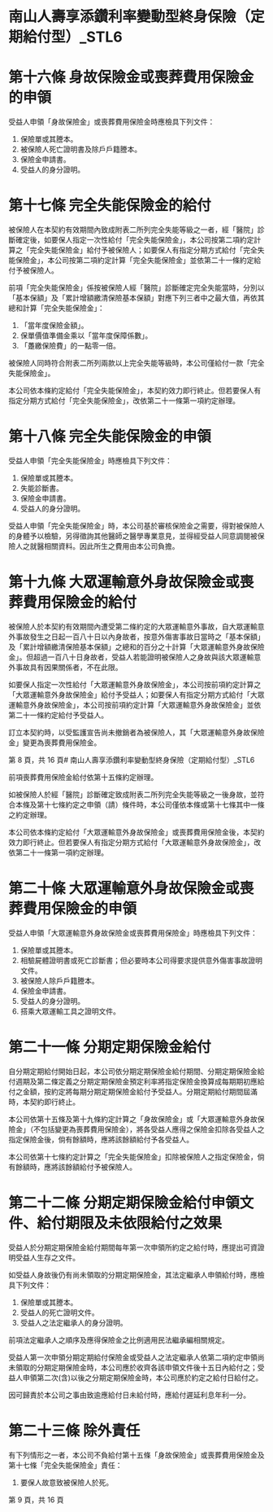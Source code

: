 # 南山人壽享添鑽利率變動型終身保險（定期給付型）_STL6

# 第十六條  身故保險金或喪葬費用保險金的申領

受益人申領「身故保險金」或喪葬費用保險金時應檢具下列文件：

1. 保險單或其謄本。
2. 被保險人死亡證明書及除戶戶籍謄本。
3. 保險金申請書。
4. 受益人的身分證明。

# 第十七條  完全失能保險金的給付

被保險人在本契約有效期間內致成附表二所列完全失能等級之一者，經「醫院」診斷確定後，如要保人指定一次性給付「完全失能保險金」，本公司按第二項約定計算之「完全失能保險金」給付予被保險人；如要保人有指定分期方式給付「完全失能保險金」，本公司按第二項約定計算「完全失能保險金」並依第二十一條約定給付予被保險人。

前項「完全失能保險金」係按被保險人經「醫院」診斷確定完全失能當時，分別以「基本保額」及「累計增額繳清保險基本保額」對應下列三者中之最大值，再依其總和計算「完全失能保險金」：

1. 「當年度保險金額」。
2. 保單價值準備金乘以「當年度保障係數」。
3. 「躉繳保險費」的一點零一倍。

被保險人同時符合附表二所列兩款以上完全失能等級時，本公司僅給付一款「完全失能保險金」。

本公司依本條約定給付「完全失能保險金」，本契約效力即行終止。但若要保人有指定分期方式給付「完全失能保險金」，改依第二十一條第一項約定辦理。

# 第十八條  完全失能保險金的申領

受益人申領「完全失能保險金」時應檢具下列文件：

1. 保險單或其謄本。
2. 失能診斷書。
3. 保險金申請書。
4. 受益人的身分證明。

受益人申領「完全失能保險金」時，本公司基於審核保險金之需要，得對被保險人的身體予以檢驗，另得徵詢其他醫師之醫學專業意見，並得經受益人同意調閱被保險人之就醫相關資料。因此所生之費用由本公司負擔。

# 第十九條  大眾運輸意外身故保險金或喪葬費用保險金的給付

被保險人於本契約有效期間內遭受第二條約定的大眾運輸意外事故，自大眾運輸意外事故發生之日起一百八十日以內身故者，按意外傷害事故日當時之「基本保額」及「累計增額繳清保險基本保額」之總和的百分之十計算「大眾運輸意外身故保險金」。但超過一百八十日身故者，受益人若能證明被保險人之身故與該大眾運輸意外事故具有因果關係者，不在此限。

如要保人指定一次性給付「大眾運輸意外身故保險金」，本公司按前項約定計算之「大眾運輸意外身故保險金」給付予受益人；如要保人有指定分期方式給付「大眾運輸意外身故保險金」，本公司按前項約定計算「大眾運輸意外身故保險金」並依第二十一條約定給付予受益人。

訂立本契約時，以受監護宣告尚未撤銷者為被保險人，其「大眾運輸意外身故保險金」變更為喪葬費用保險金。

第 8 頁，共 16 頁# 南山人壽享添鑽利率變動型終身保險（定期給付型）_STL6

前項喪葬費用保險金給付依第十五條約定辦理。

如被保險人於經「醫院」診斷確定致成附表二所列完全失能等級之一後身故，並符合本條及第十七條約定之申領（請）條件時，本公司僅依本條或第十七條其中一條之約定辦理。

本公司依本條約定給付「大眾運輸意外身故保險金」或喪葬費用保險金後，本契約效力即行終止。但若要保人有指定分期方式給付「大眾運輸意外身故保險金」，改依第二十一條第一項約定辦理。

# 第二十條 大眾運輸意外身故保險金或喪葬費用保險金的申領

受益人申領「大眾運輸意外身故保險金或喪葬費用保險金」時應檢具下列文件：

1. 保險單或其謄本。
2. 相驗屍體證明書或死亡診斷書；但必要時本公司得要求提供意外傷害事故證明文件。
3. 被保險人除戶戶籍謄本。
4. 保險金申請書。
5. 受益人的身分證明。
6. 搭乘大眾運輸工具之證明文件。

# 第二十一條 分期定期保險金給付

自分期定期給付開始日起，本公司依分期定期保險金給付期間、分期定期保險金給付週期及第二條定義之分期定期保險金預定利率將指定保險金換算成每期期初應給付之金額，按約定將每期分期定期保險金給付予受益人。分期定期給付期間屆滿時，本契約即行終止。

本公司依第十五條及第十九條約定計算之「身故保險金」或「大眾運輸意外身故保險金」（不包括變更為喪葬費用保險金），將各受益人應得之保險金扣除各受益人之指定保險金後，倘有餘額時，應將該餘額給付予各受益人。

本公司依第十七條約定計算之「完全失能保險金」扣除被保險人之指定保險金，倘有餘額時，應將該餘額給付予被保險人。

# 第二十二條 分期定期保險金給付申領文件、給付期限及未依限給付之效果

受益人於分期定期保險金給付期間每年第一次申領所約定之給付時，應提出可資證明受益人生存之文件。

如受益人身故後仍有尚未領取的分期定期保險金，其法定繼承人申領給付時，應檢具下列文件：

1. 保險單或其謄本。
2. 受益人的死亡證明文件。
3. 受益人之法定繼承人的身分證明。

前項法定繼承人之順序及應得保險金之比例適用民法繼承編相關規定。

受益人第一次申領分期定期給付保險金或受益人之法定繼承人依第二項約定申領尚未領取的分期定期保險金時，本公司應於收齊各該申領文件後十五日內給付之；受益人申領第二次(含)以後之分期定期保險金時，本公司應於約定之給付日給付之。

因可歸責於本公司之事由致逾應給付日未給付時，應給付遲延利息年利一分。

# 第二十三條 除外責任

有下列情形之一者，本公司不負給付第十五條「身故保險金」或喪葬費用保險金及第十七條「完全失能保險金」責任：

1. 要保人故意致被保險人於死。

第 9 頁，共 16 頁
